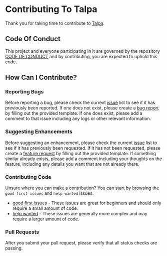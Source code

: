 # Contributing To Talpa

Thank you for taking time to contribute to [Talpa](https://github.com/talpalang/talpa).


## Code Of Conduct

This project and everyone participating in it are governed by the repository [CODE OF CONDUCT](https://github.com/talpalang/talpa/blob/master/CODE_OF_CONDUCT.md) and by contributing, you are expected to uphold this code. 


## How Can I Contribute?

### Reporting Bugs

Before reporting a bug, please check the current [issue](https://github.com/talpalang/talpa/issues) list to see if it has previously been reported. If one does not exist, please create a [bug report](https://github.com/talpalang/talpa/issues) by filling out the provided template. If one does exist, please add a comment to that issue including any logs or other relevant information.


### Suggesting Enhancements

Before suggesting an enhancement, please check the current [issue](https://github.com/talpalang/talpa/issues) list to see if it has previously been requested. If it has not been requested, please create a [feature request](https://github.com/talpalang/talpa/issues) by filling out the provided template. If something similar already exists, please add a comment including your thoughts on the feature, including any details you want that are not already there.


### Contributing Code

Unsure where you can make a contribution? You can start by browsing the `good first issues` and `help wanted` issues. 

- [good first issues](https://github.com/talpalang/talpa/labels/good%20first%20issue) - These issues are great for beginners and should only require a small amount of code.
- [help wanted](https://github.com/talpalang/talpa/labels/help%20wanted) - These issues are generally more complex and may require a larger amount of code. 


### Pull Requests

After you submit your pull request, please verify that all status checks are passing.
